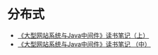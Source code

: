 # 分布式 #

- [《大型网站系统与Java中间件》读书笔记（上）](https://segmentfault.com/a/1190000019427695)
- [《大型网站系统与Java中间件》读书笔记 （中）](https://segmentfault.com/a/1190000019635100)
